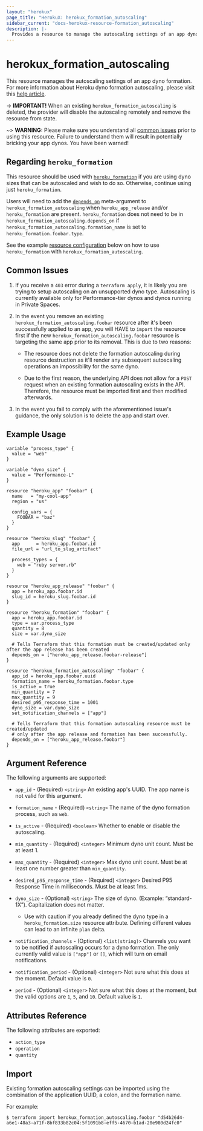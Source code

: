 ```yaml
---
layout: "herokux"
page_title: "HerokuX: herokux_formation_autoscaling"
sidebar_current: "docs-herokux-resource-formation_autoscaling"
description: |-
  Provides a resource to manage the autoscaling settings of an app dyno formation.
---
```


# herokux\_formation\_autoscaling

This resource manages the autoscaling settings of an app dyno formation.
For more information about Heroku dyno formation autoscaling, please visit this [help article](https://devcenter.heroku.com/articles/scaling#autoscaling).

-> **IMPORTANT!**
When an existing `herokux_formation_autoscaling` is deleted, the provider will disable the autoscaling remotely
and remove the resource from state.

~> **WARNING:**
Please make sure you understand all [common issues](#common-issues) prior to using this resource. Failure to understand
them will result in potentially bricking your app dynos. You have been warned!

## Regarding `heroku_formation`

This resource should be used with [`heroku_formation`](https://registry.terraform.io/providers/heroku/heroku/latest/docs/resources/formation)
if you are using dyno sizes that can be autoscaled and wish to do so. Otherwise, continue using just `heroku_formation`.

Users will need to add the [`depends_on`](https://www.terraform.io/docs/language/meta-arguments/depends_on.html) meta-argument
to `herokux_formation_autoscaling` when `heroku_app_release` and/or `heroku_formation` are present. `heroku_formation`
does not need to be in `herokux_formation_autoscaling.depends_on` if `herokux_formation_autoscaling.formation_name` is set
to `heroku_formation.foobar.type`.

See the example [resource configuration](#example-usage) below on how to use `heroku_formation` with `herokux_formation_autoscaling`.

## Common Issues

1. If you receive a `403` error during a `terraform apply`, it is likely you are trying to setup autoscaling
on an unsupported dyno type. Autoscaling is currently available only for Performance-tier dynos and dynos running in Private Spaces.

1. In the event you remove an existing `herokux_formation_autoscaling.foobar` resource after it's been successfully applied to an app,
   you will HAVE to `import` the resource first if the new `herokux_formation_autoscaling.foobar` resource is targeting
   the same app prior to its removal. This is due to two reasons:

    * The resource does not delete the formation autoscaling during resource destruction as it'll render any subsequent
      autoscaling operations an impossibility for the same dyno.

    * Due to the first reason, the underlying API does not allow for a `POST` request when an existing formation autoscaling
      exists in the API. Therefore, the resource must be imported first and then modified afterwards.

1. In the event you fail to comply with the aforementioned issue's guidance, the only solution is to delete the app
and start over.

## Example Usage

```hcl-terraform
variable "process_type" {
  value = "web"
}

variable "dyno_size" {
  value = "Performance-L"
}

resource "heroku_app" "foobar" {
  name   = "my-cool-app"
  region = "us"

  config_vars = {
    FOOBAR = "baz"
  }
}

resource "heroku_slug" "foobar" {
  app      = heroku_app.foobar.id
  file_url = "url_to_slug_artifact"

  process_types = {
    web = "ruby server.rb"
  }
}

resource "heroku_app_release" "foobar" {
  app = heroku_app.foobar.id
  slug_id = heroku_slug.foobar.id
}

resource "heroku_formation" "foobar" {
  app = heroku_app.foobar.id
  type = var.process_type
  quantity = 8
  size = var.dyno_size

  # Tells Terraform that this formation must be created/updated only after the app release has been created
  depends_on = ["heroku_app_release.foobar-release"]
}

resource "herokux_formation_autoscaling" "foobar" {
  app_id = heroku_app.foobar.uuid
  formation_name = heroku_formation.foobar.type
  is_active = true
  min_quantity = 7
  max_quantity = 9
  desired_p95_response_time = 1001
  dyno_size = var.dyno_size
  set_notification_channels = ["app"]

  # Tells Terraform that this formation autoscaling resource must be created/updated
  # only after the app release and formation has been successfully.
  depends_on = ["heroku_app_release.foobar"]
}
```

## Argument Reference

The following arguments are supported:

* `app_id` - (Required) `<string>` An existing app's UUID. The app name is not valid for this argument.

* `formation_name` - (Required) `<string>` The name of the dyno formation process, such as `web`.

* `is_active` - (Required) `<boolean>` Whether to enable or disable the autoscaling.

* `min_quantity` - (Required) `<integer>` Minimum dyno unit count. Must be at least 1.

* `max_quantity` - (Required) `<integer>` Max dyno unit count. Must be at least one number greater than `min_quantity`.

* `desired_p95_response_time` - (Required) `<integer>` Desired P95 Response Time in milliseconds. Must be at least 1ms.

* `dyno_size` - (Optional) `<string>` The size of dyno. (Example: “standard-1X”). Capitalization does not matter.
    - Use with caution if you already defined the dyno type in a `heroku_formation.size` resource attribute.
    Defining different values can lead to an infinite `plan` delta.

* `notification_channels` - (Optional) `<list(string)>` Channels you want to be notified if autoscaling occurs
for a dyno formation. The only currently valid value is `["app"]` or `[]`, which will turn on email notifications.

* `notification_period` - (Optional) `<integer>` Not sure what this does at the moment. Default value is `0`.

* `period` - (Optional) `<integer>` Not sure what this does at the moment, but the valid options are `1`, `5`, and `10`.
Default value is `1`.

## Attributes Reference

The following attributes are exported:

* `action_type`
* `operation`
* `quantity`

## Import

Existing formation autoscaling settings can be imported using the combination
of the application UUID, a colon, and the formation name.

For example:

```shell script
$ terraform import herokux_formation_autoscaling.foobar "d54b26d4-a6e1-48a3-a71f-8bf833b82c04:5f1091b8-eff5-4670-b1ad-20e980d24fc0"
```